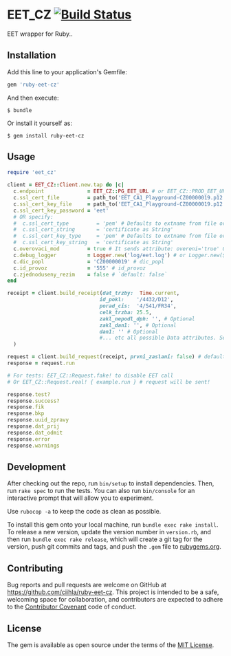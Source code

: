 # EET_CZ [![Build Status](https://travis-ci.org/ciihla/ruby-eet-cz.svg?branch=master)](https://travis-ci.org/ciihla/ruby-eet-cz)

EET wrapper for Ruby..

## Installation

Add this line to your application's Gemfile:

```ruby
gem 'ruby-eet-cz'
```

And then execute:

    $ bundle

Or install it yourself as:

    $ gem install ruby-eet-cz

## Usage

```ruby
require 'eet_cz'

client = EET_CZ::Client.new.tap do |c|
  c.endpoint              = EET_CZ::PG_EET_URL # or EET_CZ::PROD_EET_URL
  c.ssl_cert_file         = path_to('EET_CA1_Playground-CZ00000019.p12') # or 'pem' supported
  c.ssl_cert_key_file     = path_to('EET_CA1_Playground-CZ00000019.p12') # or 'pem'
  c.ssl_cert_key_password = 'eet'
  # OR specify:
  #  c.ssl_cert_type         = 'pem' # Defaults to extname from file or 'p12'
  #  c.ssl_cert_string       = 'certificate as String'
  #  c.ssl_cert_key_type     = 'pem' # Defaults to extname from file or 'p12'
  #  c.ssl_cert_key_string   = 'certificate as String'
  c.overovaci_mod         = true # It sends attribute: overeni='true' Or explicitly specify 'false'. `default: true`
  c.debug_logger          = Logger.new('log/eet.log') # or Logger.new($stdout) in tests?
  c.dic_popl              = 'CZ00000019' # dic_popl
  c.id_provoz             = '555' # id_provoz
  c.zjednoduseny_rezim    = false # `default: false`
end

receipt = client.build_receipt(dat_trzby:  Time.current,
                              id_pokl:    '/4432/D12',
                              porad_cis:  '4/541/FR34',
                              celk_trzba: 25.5,
                              zakl_nepodl_dph: '', # Optional
                              zakl_dan1: '', # Optional
                              dan1: '' # Optional
                              #... etc all possible Data attributes. See `EET_CZ::Receipt`
  )

request = client.build_request(receipt, prvni_zaslani: false) # default true
response = request.run

# For tests: EET_CZ::Request.fake! to disable EET call
# Or EET_CZ::Request.real! { example.run } # request will be sent!

response.test?
response.success?
response.fik
response.bkp
response.uuid_zpravy
response.dat_prij
response.dat_odmit
response.error
response.warnings
```

## Development

After checking out the repo, run `bin/setup` to install dependencies.
Then, run `rake spec` to run the tests.
You can also run `bin/console` for an interactive prompt that will allow you to experiment.

Use `rubocop -a` to keep the code as clean as possible.

To install this gem onto your local machine, run `bundle exec rake install`.
To release a new version, update the version number in `version.rb`, and then run `bundle exec rake release`, which will create a git tag for the version, push git commits and tags, and push the `.gem` file to [rubygems.org](https://rubygems.org).

## Contributing

Bug reports and pull requests are welcome on GitHub at https://github.com/ciihla/ruby-eet-cz. This project is intended to be a safe, welcoming space for collaboration, and contributors are expected to adhere to the [Contributor Covenant](http://contributor-covenant.org) code of conduct.


## License

The gem is available as open source under the terms of the [MIT License](http://opensource.org/licenses/MIT).
